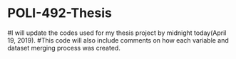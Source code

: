 # POLI-492-Thesis

#I will update the codes used for my thesis project by midnight today(April 19, 2019). 
#This code will also include comments on how each variable and dataset merging process was created. 
